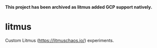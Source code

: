 **This project has been archived as litmus added GCP support natively.**

# litmus

Custom Litmus (https://litmuschaos.io/) experiments.
